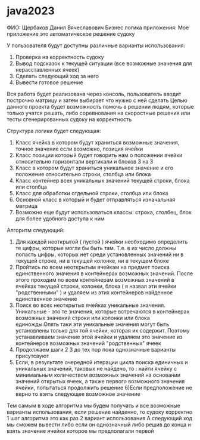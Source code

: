 # java2023

ФИО: Щербаков Данил Вячеславович
Бизнес логика приложения:
Мое приложение это автоматическое решение судоку

У пользователя будут доступны различные варианты использования:
1) Проверка на корректность судоку
2) Вывод подсказок к текущей ситуации (все возможные значения для нерасставленных ячеек)
3) Сделать следующий ход за него
4) Вывести готовое решение

Вся работа будет реализована через консоль,  пользователь вводит построчно матрицу и затем выбирает что нужно с ней сделать
Целью данного проекта будет возможность помочь в решении людям, которые только учатся решать, либо соревнования на скоростные решения или тесты сгенерированных судоку на корректность

Структура логики будет следующая:
1) Класс ячейка в котором будут храниться возможные значения, точное значение если возможно, позиция ячейки
2) Класс позиции который будет говорить нам о положении ячейки относительно горизонтали вертикали и блоков 3 на 3
3) Класс в котором будут храниться уникальное значение и его положение относительно строки, столбца или блока
4) Класс контейнер всех уникальных значений текущей строки, блока или столбца
5) Класс для обработки отдельной строки, столбца или блока
6) Основной класс в который и будет отправляться изначальная матрица
7) Возможно еще будут использоваться классы: строка, столбец, блок для более удобного доступа к ним

Алгоритм следующий:
1) Для каждой неоткрытой ( пустой ) ячейки необходимо определить те цифры, которые могли бы быть там. Т.е. в их число должны попасть цифры, которых нет среди установленных значений ни в текущей строке, ни в текущей колонке, ни в текущем блоке 
2) Пройтись по всем неоткрытым ячейкам на предмет поиска единственного значения в контейнерах возможных значений.  После этого проходим по всем контейнерам возможных значений в ячейках текущей строки, колонки, блока ( я назвал эти ячейки "родственными" ) и удаляем из этих контейнеров найденное единственное значение
3) Поиск во всех неоткрытых ячейках уникальные значения. Уникальные - это те значения, которые встречаются в контейнерах возможных значений строки или колонки или блока единожды.Опять таки эти уникальные значения могут быть установлены только для той ячейки, которая их содержит. Поэтому устанавливаем значение этой ячейки и удаляем это значение из контейнеров возможных значений "родственных" ячеек
4) Продолжаем шаги 2 3 до тех пор пока однозначные варианты присутсвуют
5) Если, в результате очередной итерации цикла поиска единичных и уникальных значений, таковых не найдено, то :
найти ячейку с минимальным количеством возможных значений
на основании значений открытых ячеек, а также первого возможного  значения ячейки, попытаться продолжить решение
6)Если предположение не верно то взять следующее возможное значение

Тем самым в ходе алгоритма мы будем получать и все возможные варианты использования, если решение найденно, то судоку корректно 
1 шаг алгоритма это как раз 2 вариант использования
А следующий ход мы сможем вывести либо если он однозначный либо решив до конца и взять значение ячейки которое мы предполагали первой


